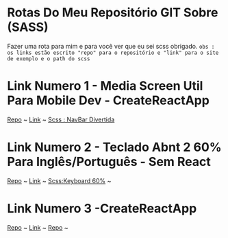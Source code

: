 # Rotas Do Meu Repositório GIT Sobre (SASS)
Fazer uma rota para mim e para você ver que eu sei scss obrigado. 
`obs : os links estão escrito "repo" para o repositório e "link" para o site de exemplo e o path do scss `
# Link Numero 1 - Media Screen Util Para Mobile Dev - CreateReactApp
[Repo](https://github.com/touma0dev/crakershare-projetc-iddle-full-exemple/tree/main) ~ 
[Link](https://simple-navbar-nice.netlify.app/) ~ 
[Scss : NavBar Divertida](https://github.com/touma0dev/crakershare-projetc-iddle-full-exemple/blob/main/css/style.scss) 

# Link Numero 2 - Teclado Abnt 2 60% Para Inglês/Português - Sem React
[Repo](https://github.com/touma0dev/keyboard-virtual-css-javascript) ~
[Link](https://keyboard-virtual-abnt-2.netlify.app/lib/portuguese.html) ~
[Scss:Keyboard 60%](https://github.com/touma0dev/keyboard-virtual-css-javascript/blob/main/lib/css/style.scss) ~

# Link Numero 3 -CreateReactApp
[Repo](https://github.com/touma0dev/React-post-it-/blob/main/src/css/App.scss) ~
[Link](https://blocodenotasaqui.netlify.app/) ~
[Repo](https://github.com/touma0dev/React-post-it-/) ~
